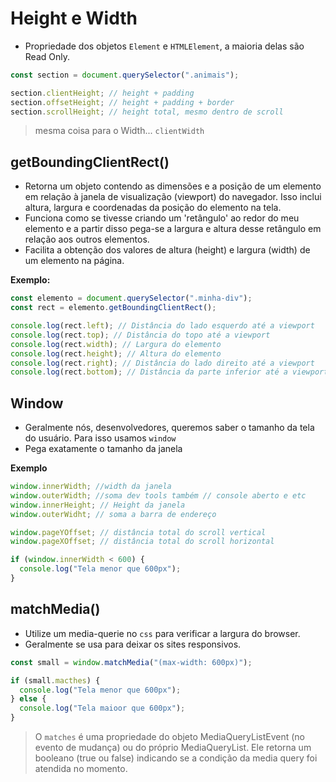 # Height e Width

- Propriedade dos objetos `Element` e `HTMLElement`, a maioria delas são Read Only.

```javascript
const section = document.querySelector(".animais");

section.clientHeight; // height + padding
section.offsetHeight; // height + padding + border
section.scrollHeight; // height total, mesmo dentro de scroll
```

> mesma coisa para o Width... `clientWidth`

## getBoundingClientRect()

- Retorna um objeto contendo as dimensões e a posição de um elemento em relação à janela de visualização (viewport) do navegador. Isso inclui altura, largura e coordenadas da posição do elemento na tela.
- Funciona como se tivesse criando um 'retângulo' ao redor do meu elemento e a partir disso pega-se a largura e altura desse retângulo em relação aos outros elementos.
- Facilita a obtenção dos valores de altura (height) e largura (width) de um elemento na página.

**Exemplo:**

```javascript
const elemento = document.querySelector(".minha-div");
const rect = elemento.getBoundingClientRect();

console.log(rect.left); // Distância do lado esquerdo até a viewport
console.log(rect.top); // Distância do topo até a viewport
console.log(rect.width); // Largura do elemento
console.log(rect.height); // Altura do elemento
console.log(rect.right); // Distância do lado direito até a viewport
console.log(rect.bottom); // Distância da parte inferior até a viewport
```

## Window

- Geralmente nós, desenvolvedores, queremos saber o tamanho da tela do usuário. Para isso usamos `window`
- Pega exatamente o tamanho da janela

**Exemplo**

```javascript
window.innerWidth; //width da janela
window.outerWidth; //soma dev tools também // console aberto e etc
window.innerHeight; // Height da janela
window.outerWidht; // soma a barra de endereço

window.pageYOffset; // distância total do scroll vertical
window.pageXOffset; // distância total do scroll horizontal

if (window.innerWidth < 600) {
  console.log("Tela menor que 600px");
}
```

## matchMedia()

- Utilize um media-querie no `css` para verificar a largura do browser.
- Geralmente se usa para deixar os sites responsivos.

```javascript
const small = window.matchMedia("(max-width: 600px)");

if (small.macthes) {
  console.log("Tela menor que 600px");
} else {
  console.log("Tela maioor que 600px");
}
```

> O `matches` é uma propriedade do objeto MediaQueryListEvent (no evento de mudança) ou do próprio MediaQueryList. Ele retorna um booleano (true ou false) indicando se a condição da media query foi atendida no momento.
